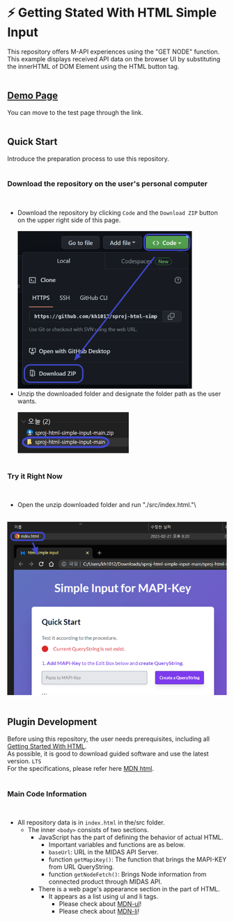 # :zap: Getting Stated With HTML Simple Input

This repository offers M-API experiences using the "GET NODE" function.\
This example displays received API data on the browser UI by substituting the innerHTML of DOM Element using the HTML button tag.
<br /><br />

## [Demo Page](https://kh1012.github.io/sproj-html-simple-input/src/index.html)
You can move to the test page through the link.
<br /><br />

## Quick Start

Introduce the preparation process to use this repository.
<br /><br />

### Download the repository on the user's personal computer
<br />

- Download the repository by clicking `Code` and the `Download ZIP`  button on the upper right side of this page.\
  <br />
  <img src="./img/download.png" width="400px" />
- Unzip the downloaded folder and designate the folder path as the user wants.\
  <br />
  ![img](./img/releasezip.png)
<br /><br />

### Try it Right Now
<br />

-  Open the unzip downloaded folder and run "./src/index.html."\
  <br />
  <img src="./img/openhtml.png" width="600px" />
<br /><br />

## Plugin Development

Before using this repository, the user needs prerequisites, including all [Getting Started With HTML](https://github.com/kh1012/sproj-prerequisite/tree/main/html). \
As possible, it is good to download guided software and use the latest version. `LTS`\
For the specifications, please refer here [MDN html](https://developer.mozilla.org/ko/docs/Web/HTML).
<br /><br />

### Main Code Information
<br />

- All repository data is in `index.html` in the/src folder.
  - The inner `<body>` consists of two sections.
    - JavaScript has the part of defining the behavior of actual HTML.
      - Important variables and functions are as below.
      - `baseUrl`: URL in the MIDAS API Server.
      - function `getMapiKey()`: The function that brings the MAPI-KEY from URL QueryString.
      - function `getNodeFetch()`: Brings Node information from connected product through MIDAS API.
    - There is a web page's appearance section in the part of HTML.
      - It appears as a list using ul and li tags.
        - Please check about [MDN-ul](https://developer.mozilla.org/ko/docs/Web/HTML/Element/ul)!
        - Please check about [MDN-li](https://developer.mozilla.org/ko/docs/Web/HTML/Element/li)!
